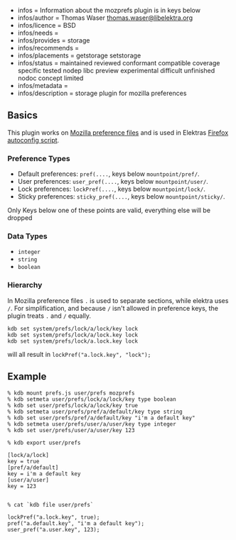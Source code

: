 - infos = Information about the mozprefs plugin is in keys below
- infos/author = Thomas Waser <thomas.waser@libelektra.org>
- infos/licence = BSD
- infos/needs =
- infos/provides = storage
- infos/recommends =
- infos/placements = getstorage setstorage
- infos/status = maintained reviewed conformant compatible coverage specific tested nodep libc preview experimental difficult unfinished nodoc concept limited
- infos/metadata =
- infos/description = storage plugin for mozilla preferences

## Basics ##

This plugin works on [Mozilla preference files](https://developer.mozilla.org/en-US/docs/Mozilla/Preferences/A_brief_guide_to_Mozilla_preferences)
and is used in Elektras [Firefox autoconfig script](autoconfig/README.md).

### Preference Types ###

- Default preferences: `pref(....`, keys below `mountpoint/pref/`.
- User preferences: `user_pref(....`, keys below `mountpoint/user/`.
- Lock preferences: `lockPref(....`, keys below `mountpoint/lock/`.
- Sticky preferences: `sticky_pref(....`, keys below `mountpoint/sticky/`.

Only Keys below one of these points are valid, everything else will be dropped

### Data Types ###

- `integer`
- `string`
- `boolean`

### Hierarchy ###

In Mozilla preference files `.` is used to separate sections, while elektra uses `/`. For simplification, and because `/` isn't allowed in preference keys, the plugin treats `.` and `/` equally. 

    kdb set system/prefs/lock/a/lock/key lock
    kdb set system/prefs/lock/a/lock.key lock
    kdb set system/prefs/lock/a.lock.key lock

will all result in `lockPref("a.lock.key", "lock");`

## Example ##

    % kdb mount prefs.js user/prefs mozprefs
    % kdb setmeta user/prefs/lock/a/lock/key type boolean
    % kdb set user/prefs/lock/a/lock/key true
    % kdb setmeta user/prefs/pref/a/default/key type string
    % kdb set user/prefs/pref/a/default/key "i'm a default key"
    % kdb setmeta user/prefs/user/a/user/key type integer
    % kdb set user/prefs/user/a/user/key 123

    % kdb export user/prefs

    [lock/a/lock]
    key = true
    [pref/a/default]
    key = i'm a default key
    [user/a/user]
    key = 123


    % cat `kdb file user/prefs`

    lockPref("a.lock.key", true);
    pref("a.default.key", "i'm a default key");
    user_pref("a.user.key", 123);

